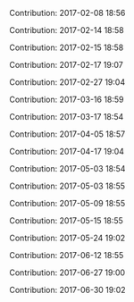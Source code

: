 Contribution: 2017-02-08 18:56

Contribution: 2017-02-14 18:58

Contribution: 2017-02-15 18:58

Contribution: 2017-02-17 19:07

Contribution: 2017-02-27 19:04

Contribution: 2017-03-16 18:59

Contribution: 2017-03-17 18:54

Contribution: 2017-04-05 18:57

Contribution: 2017-04-17 19:04

Contribution: 2017-05-03 18:54

Contribution: 2017-05-03 18:55

Contribution: 2017-05-09 18:55

Contribution: 2017-05-15 18:55

Contribution: 2017-05-24 19:02

Contribution: 2017-06-12 18:55

Contribution: 2017-06-27 19:00

Contribution: 2017-06-30 19:02

